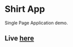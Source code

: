 # Shirt App

Single Page Application demo.

 ## Live <a href="https://guarded-lowlands-38815.herokuapp.com/">here</a>
